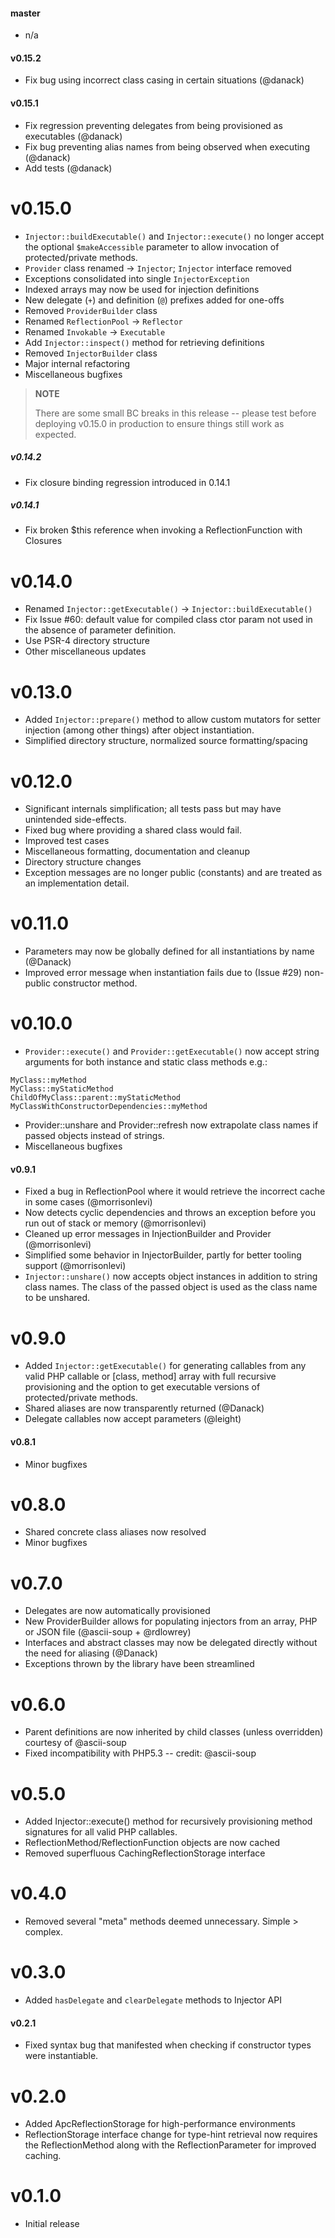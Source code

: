 #### master

- n/a

#### v0.15.2

- Fix bug using incorrect class casing in certain situations (@danack)

#### v0.15.1

- Fix regression preventing delegates from being provisioned as executables
  (@danack)
- Fix bug preventing alias names from being observed when executing (@danack)
- Add tests (@danack)

v0.15.0
================================================================================

- `Injector::buildExecutable()` and `Injector::execute()` no longer accept the
  optional `$makeAccessible` parameter to allow invocation of protected/private
  methods.
- `Provider` class renamed -> `Injector`; `Injector` interface removed
- Exceptions consolidated into single `InjectorException`
- Indexed arrays may now be used for injection definitions
- New delegate (`+`) and definition (`@`) prefixes added for one-offs
- Removed `ProviderBuilder` class
- Renamed `ReflectionPool` -> `Reflector`
- Renamed `Invokable` -> `Executable`
- Add `Injector::inspect()` method for retrieving definitions
- Removed `InjectorBuilder` class
- Major internal refactoring
- Miscellaneous bugfixes

> **NOTE**
> 
> There are some small BC breaks in this release -- please test before deploying
> v0.15.0 in production to ensure things still work as expected.


##### v0.14.2

- Fix closure binding regression introduced in 0.14.1

##### v0.14.1

- Fix broken $this reference when invoking a ReflectionFunction with Closures

v0.14.0
================================================================================

- Renamed `Injector::getExecutable()` -> `Injector::buildExecutable()`
- Fix Issue #60: default value for compiled class ctor param not used in the
  absence of parameter definition.
- Use PSR-4 directory structure
- Other miscellaneous updates


v0.13.0
================================================================================

- Added `Injector::prepare()` method to allow custom mutators for setter
  injection (among other things) after object instantiation.
- Simplified directory structure, normalized source formatting/spacing

v0.12.0
================================================================================

- Significant internals simplification; all tests pass but may have unintended
  side-effects.
- Fixed bug where providing a shared class would fail.
- Improved test cases
- Miscellaneous formatting, documentation and cleanup
- Directory structure changes
- Exception messages are no longer public (constants) and are treated as an
  implementation detail.

v0.11.0
================================================================================

- Parameters may now be globally defined for all instantiations by name (@Danack)
- Improved error message when instantiation fails due to (Issue #29) non-public
  constructor method.

v0.10.0
================================================================================

- `Provider::execute()` and `Provider::getExecutable()` now accept string
  arguments for both instance and static class methods e.g.:

```
MyClass::myMethod
MyClass::myStaticMethod
ChildOfMyClass::parent::myStaticMethod
MyClassWithConstructorDependencies::myMethod
```

- Provider::unshare and Provider::refresh now extrapolate class names if passed
  objects instead of strings.
- Miscellaneous bugfixes


#### v0.9.1

- Fixed a bug in ReflectionPool where it would retrieve the incorrect cache
  in some cases (@morrisonlevi)
- Now detects cyclic dependencies and throws an exception before you run out
  of stack or memory (@morrisonlevi)
- Cleaned up error messages in InjectionBuilder and Provider (@morrisonlevi)
- Simplified some behavior in InjectorBuilder, partly for better tooling
  support (@morrisonlevi)
- `Injector::unshare()` now accepts object instances in addition to string
  class names. The class of the passed object is used as the class name to be
  unshared.


v0.9.0
================================================================================
- Added `Injector::getExecutable()` for generating callables from any valid
  PHP callable or [class, method] array with full recursive provisioning and
  the option to get executable versions of protected/private methods.
- Shared aliases are now transparently returned (@Danack)
- Delegate callables now accept parameters (@leight)


#### v0.8.1
- Minor bugfixes

v0.8.0
================================================================================
- Shared concrete class aliases now resolved
- Minor bugfixes

v0.7.0
================================================================================
- Delegates are now automatically provisioned 
- New ProviderBuilder allows for populating injectors from an array, PHP or
  JSON file (@ascii-soup + @rdlowrey)
- Interfaces and abstract classes may now be delegated directly without the
  need for aliasing (@Danack)
- Exceptions thrown by the library have been streamlined


v0.6.0
================================================================================
- Parent definitions are now inherited by child classes (unless overridden)
  courtesy of @ascii-soup
- Fixed incompatibility with PHP5.3 -- credit: @ascii-soup


v0.5.0
================================================================================
- Added Injector::execute() method for recursively provisioning method
  signatures for all valid PHP callables.
- ReflectionMethod/ReflectionFunction objects are now cached
- Removed superfluous CachingReflectionStorage interface


v0.4.0
================================================================================
- Removed several "meta" methods deemed unnecessary. Simple > complex.


v0.3.0
================================================================================
- Added `hasDelegate` and `clearDelegate` methods to Injector API


#### v0.2.1
- Fixed syntax bug that manifested when checking if constructor types were
  instantiable.


v0.2.0
================================================================================
- Added ApcReflectionStorage for high-performance environments
- ReflectionStorage interface change for type-hint retrieval now requires
  the ReflectionMethod along with the ReflectionParameter for improved caching.


v0.1.0
================================================================================
- Initial release
